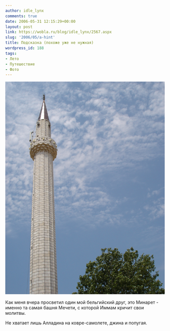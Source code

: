 ```yaml
---
author: idle_lynx
comments: true
date: 2006-05-31 12:15:29+00:00
layout: post
link: https://wobla.ru/blog/idle_lynx/2567.aspx
slug: '2006/05/a-hint'
title: Подсказка (похоже уже не нужная)
wordpress_id: 188
tags:
- Лето
- Путешествие
- Фото
---
```


![Turkey - Tower](images/2006/05/DSC05929.JPG)

Как меня вчера просветил один мой бельгийский друг, это Минарет - именно та самая башня Мечети, с которой Иммам кричит свои молитвы.

Не хватает лишь Алладина на ковре-самолете, джина и попугая.
